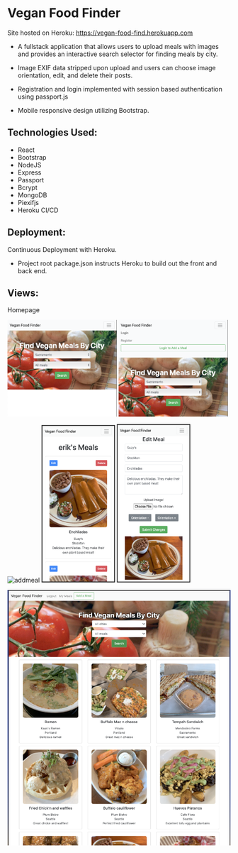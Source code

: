 # Vegan Food Finder

Site hosted on Heroku: https://vegan-food-find.herokuapp.com

- A fullstack application that allows users to upload meals with images and provides an interactive search selector for finding meals by city.

- Image EXIF data stripped upon upload and users can choose image orientation, edit, and delete their posts.

- Registration and login implemented with session based authentication using passport.js

- Mobile responsive design utilizing Bootstrap.

## Technologies Used:

- React
- Bootstrap
- NodeJS
- Express
- Passport
- Bcrypt
- MongoDB
- Piexifjs
- Heroku CI/CD

## Deployment:

Continuous Deployment with Heroku.
- Project root package.json instructs Heroku to build out the front and back end.

## Views:

Homepage

<p float="left">
	<img src="./pictures/homepage1.png" alt="homepage1" width="49%"/>
	<img src="./pictures/homepage2.png" alt="homepage2" width="49%"/>
</p>

<p float="left">
	<img src="./pictures/addmeal.png" alt="addmeal" width="33%"/>
	<img src="./pictures/mymeals.png" alt="mymeals" width="33%"/>
    <img src="./pictures/editmeal.png" alt="editmeal" width="33%"/>
</p>

<img src="./pictures/meals.png" alt="meals" width="100%" />
